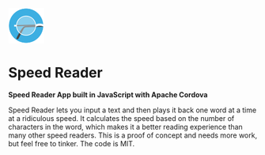 ![Habari News Logo](res/hdpi.png)


# Speed Reader

**Speed Reader App built in JavaScript with Apache Cordova**

Speed Reader lets you input a text and then plays it back one word at a time at a ridiculous speed. It calculates the speed based on the number of characters in the word, which makes it a better reading experience than many other speed readers. This is a proof of concept and needs more work, but feel free to tinker. The code is MIT.
